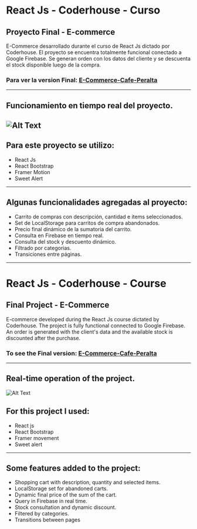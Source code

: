 # **React Js - Coderhouse - Curso**
## Proyecto Final - E-commerce

E-Commerce desarrollado durante el curso de React Js dictado por Coderhouse. El proyecto se encuentra totalmente funcional conectado a Google Firebase. Se generan orden con los datos del cliente y se descuenta el stock disponible luego de la compra.

### Para ver la version Final: [E-Commerce-Cafe-Peralta](https://ecommerce-cafe-peralta.vercel.app/)
---
## Funcionamiento en tiempo real del proyecto.

![Alt Text](coffe-mate.gif)
---
## Para este proyecto se utilizo:
* React Js
* React Bootstrap
* Framer Motion
* Sweet Alert
---
## Algunas funcionalidades agregadas al proyecto:
* Carrito de compras con descripción, cantidad e items seleccionados.
* Set de LocalStorage para carritos de compra abandonados.
* Precio final dinámico de la sumatoria del carrito.
* Consulta en Firebase en tiempo real.
* Consulta del stock y descuento dinámico.
* Filtrado por categorias.
* Transiciones entre páginas.
---
# **React Js - Coderhouse - Course**
## Final Project - E-Commerce
E-commerce developed during the React Js course dictated by Coderhouse. The project is fully functional connected to Google Firebase. An order is generated with the client's data and the available stock is discounted after the purchase.

### To see the Final version: [E-Commerce-Cafe-Peralta](https://ecommerce-cafe-peralta.vercel.app/)
---
## Real-time operation of the project.
![Alt Text](coffe-mate.gif)
## For this project I used:
* React js
* React Bootstrap
* Framer movement
* Sweet alert
---
## Some features added to the project:
* Shopping cart with description, quantity and selected items.
* LocalStorage set for abandoned carts.
* Dynamic final price of the sum of the cart.
* Query in Firebase in real time.
* Stock consultation and dynamic discount.
* Filtered by categories.
* Transitions between pages
